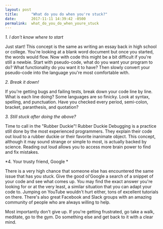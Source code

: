 ```yaml
---
layout: post
title:      "What do you do when you're stuck?"
date:       2017-11-11 14:39:42 -0500
permalink:  what_do_you_do_when_youre_stuck
---
```




*1. I don't know where to start*

Just start! This concept is the same as writing an essay back in high school or college. You're looking at a blank word document but once you started, the words would flow. Now with code this might be a bit difficult if you're still a newbie. Start with pseudo-code, what do you want your program to do? What functionality do you want it to have? Then slowly convert your pseudo-code into the language you're most comfortable with.


*2. Break it down!*

If you're getting bugs and failing tests, break down your code line by line. What is each line doing? Some languages are so finicky. Look at syntax, spelling, and punctuation. Have you checked every period, semi-colon, bracket, paranthesis, and quotation? 


*3. Still stuck after doing the above?*

Time to call in the "Rubber Duckie"! Rubber Duckie Debugging is a practice still done by the most experienced programmers. They explain their code out loud to a rubber duckie or their favorite inanimate object. This concept, although it may sound strange or simple to most, is actually backed by science. Reading out loud allows you to access more brain power to find and fix mistakes.


*4. Your trusty friend, Google *

There is a very high chance that someone else has encountered the same issue that has you stuck. Give the good ol'Google a search of a snippet of your code and see what comes up. You may find the exact answer you're looking for or at the very least, a similar situation that you can adapt your code to. Jumping on YouTube wouldn't hurt either, tons of excellent tutorials on there. There's also great Facebook and Slack groups with an amazing community of people who are always willing to help.


Most importantly don't give up. If you're getting frustrated, go take a walk, meditate, go to the gym. Do something else and get back to it with a clear mind. 





